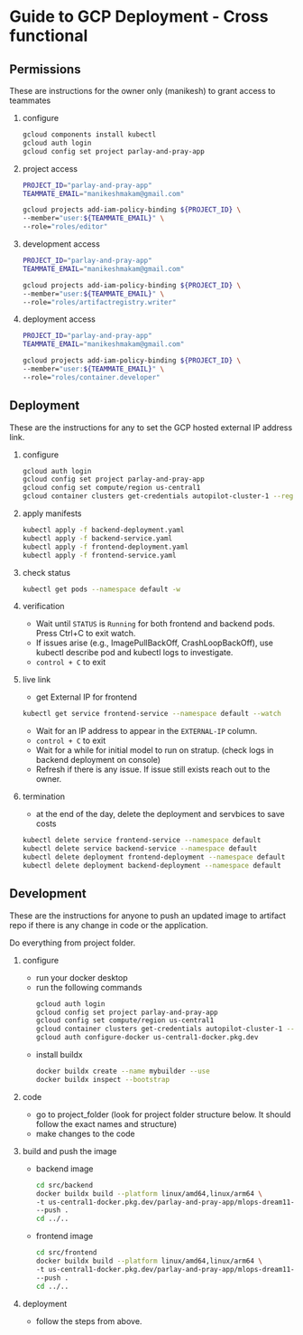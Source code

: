 # Guide to GCP Deployment - Cross functional

## Permissions
These are instructions for the owner only (manikesh) to grant access to teammates

1. configure
    ```bash
    gcloud components install kubectl
    gcloud auth login
    gcloud config set project parlay-and-pray-app
    ```

2. project access
    ```bash
    PROJECT_ID="parlay-and-pray-app"
    TEAMMATE_EMAIL="manikeshmakam@gmail.com"

    gcloud projects add-iam-policy-binding ${PROJECT_ID} \
    --member="user:${TEAMMATE_EMAIL}" \
    --role="roles/editor"
    ```

3. development access
    ```bash
    PROJECT_ID="parlay-and-pray-app"
    TEAMMATE_EMAIL="manikeshmakam@gmail.com"

    gcloud projects add-iam-policy-binding ${PROJECT_ID} \
    --member="user:${TEAMMATE_EMAIL}" \
    --role="roles/artifactregistry.writer"
    ```

4. deployment access
    ```bash
    PROJECT_ID="parlay-and-pray-app"
    TEAMMATE_EMAIL="manikeshmakam@gmail.com"

    gcloud projects add-iam-policy-binding ${PROJECT_ID} \
    --member="user:${TEAMMATE_EMAIL}" \
    --role="roles/container.developer"
    ```

## Deployment 
These are the instructions for any to set the GCP hosted external IP address link.

1. configure
    ```bash
    gcloud auth login
    gcloud config set project parlay-and-pray-app
    gcloud config set compute/region us-central1
    gcloud container clusters get-credentials autopilot-cluster-1 --region us-central1
    ```

2. apply manifests
    ```bash
    kubectl apply -f backend-deployment.yaml
    kubectl apply -f backend-service.yaml
    kubectl apply -f frontend-deployment.yaml
    kubectl apply -f frontend-service.yaml
    ```

3. check status
    ```bash
    kubectl get pods --namespace default -w
    ```

4. verification
    - Wait until `STATUS` is `Running` for both frontend and backend pods. Press Ctrl+C to exit watch. 
    - If issues arise (e.g., ImagePullBackOff, CrashLoopBackOff), use kubectl describe pod <pod-name> and kubectl logs <pod-name> to investigate.
    - `control + C` to exit

5. live link
    - get External IP for frontend
    ```bash
    kubectl get service frontend-service --namespace default --watch
    ```
    - Wait for an IP address to appear in the `EXTERNAL-IP` column.
    - `control + C` to exit
    - Wait for a while for initial model to run on stratup. (check logs in backend deployment on console)
    - Refresh if there is any issue. If issue still exists reach out to the owner.

6. termination
    - at the end of the day, delete the deployment and servbices to save costs
    ```bash
    kubectl delete service frontend-service --namespace default
    kubectl delete service backend-service --namespace default
    kubectl delete deployment frontend-deployment --namespace default
    kubectl delete deployment backend-deployment --namespace default
    ```

## Development
These are the instructions for anyone to push an updated image to artifact repo if there is any change in code or the application.

Do everything from project folder.

1. configure
    - run your docker desktop
    - run the following commands
        ```bash
        gcloud auth login
        gcloud config set project parlay-and-pray-app
        gcloud config set compute/region us-central1
        gcloud container clusters get-credentials autopilot-cluster-1 --region us-central1
        gcloud auth configure-docker us-central1-docker.pkg.dev
        ```
    - install buildx
        ```bash
        docker buildx create --name mybuilder --use
        docker buildx inspect --bootstrap
        ```

2. code
    - go to project_folder (look for project folder structure below. It should follow the exact names and structure)
    - make changes to the code

3. build and push the image
    - backend image
        ```bash
        cd src/backend
        docker buildx build --platform linux/amd64,linux/arm64 \
        -t us-central1-docker.pkg.dev/parlay-and-pray-app/mlops-dream11-repo/backend-app:latest \
        --push .
        cd ../..
        ```
    - frontend image
        ```bash
        cd src/frontend
        docker buildx build --platform linux/amd64,linux/arm64 \
        -t us-central1-docker.pkg.dev/parlay-and-pray-app/mlops-dream11-repo/frontend-app:latest \
        --push .
        cd ../..
        ```
4. deployment
    - follow the steps from above.

